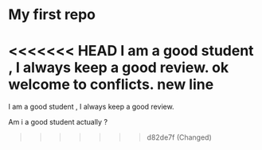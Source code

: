 # My first repo
<<<<<<< HEAD
I am a good student , I always  keep a good review. ok welcome to conflicts.
new line
=======
I am a good student , I always  keep a good review.

Am i a good student actually ? 
>>>>>>> d82de7f (Changed)
